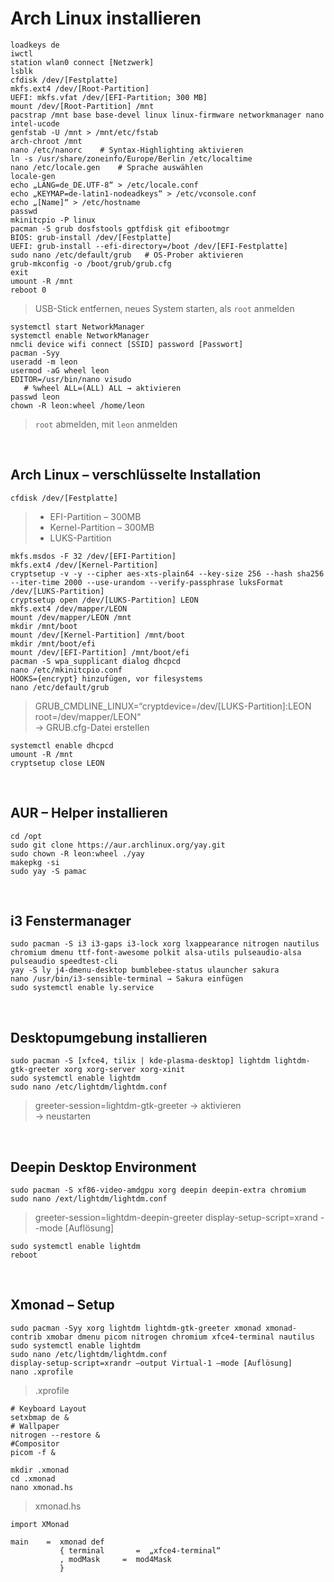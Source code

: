 # Arch Linux installieren
```
loadkeys de
iwctl
station wlan0 connect [Netzwerk]
lsblk
cfdisk /dev/[Festplatte]
mkfs.ext4 /dev/[Root-Partition]
UEFI: mkfs.vfat /dev/[EFI-Partition; 300 MB]
mount /dev/[Root-Partition] /mnt
pacstrap /mnt base base-devel linux linux-firmware networkmanager nano intel-ucode
genfstab -U /mnt > /mnt/etc/fstab
arch-chroot /mnt
nano /etc/nanorc    # Syntax-Highlighting aktivieren
ln -s /usr/share/zoneinfo/Europe/Berlin /etc/localtime
nano /etc/locale.gen    # Sprache auswählen
locale-gen
echo „LANG=de_DE.UTF-8“ > /etc/locale.conf
echo „KEYMAP=de-latin1-nodeadkeys“ > /etc/vconsole.conf
echo „[Name]“ > /etc/hostname
passwd
mkinitcpio -P linux
pacman -S grub dosfstools gptfdisk git efibootmgr
BIOS: grub-install /dev/[Festplatte] 
UEFI: grub-install --efi-directory=/boot /dev/[EFI-Festplatte]
sudo nano /etc/default/grub   # OS-Prober aktivieren
grub-mkconfig -o /boot/grub/grub.cfg
exit
umount -R /mnt
reboot 0
```
> USB-Stick entfernen, neues System starten, als `root` anmelden
```
systemctl start NetworkManager
systemctl enable NetworkManager
nmcli device wifi connect [SSID] password [Passwort]
pacman -Syy
useradd -m leon
usermod -aG wheel leon
EDITOR=/usr/bin/nano visudo
   # %wheel ALL=(ALL) ALL → aktivieren
passwd leon
chown -R leon:wheel /home/leon
```
> `root` abmelden, mit `leon` anmelden
<br />

## Arch Linux – verschlüsselte Installation
```
cfdisk /dev/[Festplatte]
```
> - EFI-Partition – 300MB
> - Kernel-Partition – 300MB
> - LUKS-Partition
```
mkfs.msdos -F 32 /dev/[EFI-Partition]
mkfs.ext4 /dev/[Kernel-Partition]
cryptsetup -v -y --cipher aes-xts-plain64 --key-size 256 --hash sha256 --iter-time 2000 --use-urandom --verify-passphrase luksFormat /dev/[LUKS-Partition] 
cryptsetup open /dev/[LUKS-Partition] LEON
mkfs.ext4 /dev/mapper/LEON
mount /dev/mapper/LEON /mnt
mkdir /mnt/boot
mount /dev/[Kernel-Partition] /mnt/boot
mkdir /mnt/boot/efi
mount /dev/[EFI-Partition] /mnt/boot/efi
pacman -S wpa_supplicant dialog dhcpcd
nano /etc/mkinitcpio.conf
HOOKS={encrypt} hinzufügen, vor filesystems
nano /etc/default/grub
```
> GRUB_CMDLINE_LINUX=“cryptdevice=/dev/[LUKS-Partition]:LEON root=/dev/mapper/LEON“ </br>
> → GRUB.cfg-Datei erstellen
```
systemctl enable dhcpcd
umount -R /mnt
cryptsetup close LEON
```
</br>

## AUR – Helper installieren
```
cd /opt
sudo git clone https://aur.archlinux.org/yay.git
sudo chown -R leon:wheel ./yay
makepkg -si
sudo yay -S pamac
```
</br>

## i3 Fenstermanager
```
sudo pacman -S i3 i3-gaps i3-lock xorg lxappearance nitrogen nautilus chromium dmenu ttf-font-awesome polkit alsa-utils pulseaudio-alsa pulseaudio speedtest-cli
yay -S ly j4-dmenu-desktop bumblebee-status ulauncher sakura
nano /usr/bin/i3-sensible-terminal → Sakura einfügen
sudo systemctl enable ly.service
```
</br>

## Desktopumgebung installieren
```
sudo pacman -S [xfce4, tilix | kde-plasma-desktop] lightdm lightdm-gtk-greeter xorg xorg-server xorg-xinit
sudo systemctl enable lightdm
sudo nano /etc/lightdm/lightdm.conf
```
> greeter-session=lightdm-gtk-greeter → aktivieren </br>
> → neustarten
</br>

## Deepin Desktop Environment 
```
sudo pacman -S xf86-video-amdgpu xorg deepin deepin-extra chromium 
sudo nano /ext/lightdm/lightdm.conf
```
> greeter-session=lightdm-deepin-greeter
> display-setup-script=xrand --mode [Auflösung]
```
sudo systemctl enable lightdm
reboot
```
</br>

## Xmonad – Setup
```
sudo pacman -Syy xorg lightdm lightdm-gtk-greeter xmonad xmonad-contrib xmobar dmenu picom nitrogen chromium xfce4-terminal nautilus
sudo systemctl enable lightdm
sudo nano /etc/lightdm/lightdm.conf
display-setup-script=xrandr –output Virtual-1 –mode [Auflösung]
nano .xprofile
```
> .xprofile
```
# Keyboard Layout
setxbmap de &
# Wallpaper
nitrogen --restore &
#Compositor
picom -f &
```
```
mkdir .xmonad
cd .xmonad
nano xmonad.hs
```
> xmonad.hs
```
import XMonad

main    =  xmonad def
           { terminal       =  „xfce4-terminal“
           , modMask     =  mod4Mask
           }
```
